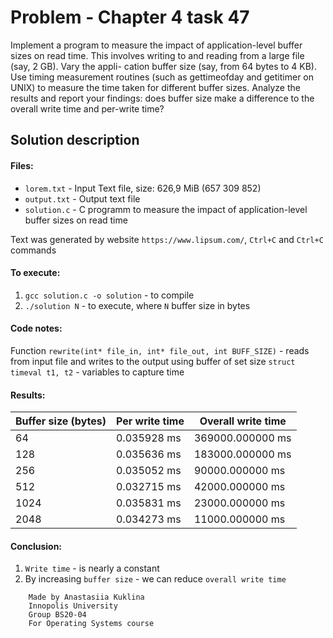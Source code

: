 # Problem - Chapter 4 task 47
Implement  a  program  to  measure  the  impact  of  application-level buffer  sizes  on  read time. This involves writing to and reading from a large file (say, 2 GB). Vary the appli- cation buffer size (say, from 64 bytes to 4 KB). Use timing measurement routines (such as gettimeofday and getitimer on UNIX) to measure the time taken for different buffer
sizes. Analyze the results and report your findings: does buffer size make a difference to the overall write time and per-write time?

## Solution description

#### Files: 
* `lorem.txt` - Input Text file, size: 626,9 MiB (657 309 852)
* `output.txt` - Output text file
* `solution.c` - C programm to measure the impact of application-level buffer sizes on read time

Text was generated by website `https://www.lipsum.com/`, `Ctrl+C` and `Ctrl+C` commands

#### To execute:
1. `gcc solution.c -o solution` - to compile
2. `./solution N` - to execute, where `N` buffer size in bytes

#### Code notes:
Function `rewrite(int* file_in, int* file_out, int BUFF_SIZE)` - reads from input file and writes to the output using buffer of set size
`struct timeval t1, t2` - variables to capture time


#### Results:
|Buffer size (bytes)|Per write time| Overall write time|
|----|-------------|------------------|
|64  | 0.035928 ms | 369000.000000 ms |
|128 | 0.035636 ms | 183000.000000 ms |
|256 | 0.035052 ms | 90000.000000 ms  |
|512 | 0.032715 ms | 42000.000000 ms  |
|1024| 0.035831 ms | 23000.000000 ms  |
|2048| 0.034273 ms | 11000.000000 ms  |

#### Conclusion:
1. `Write time` - is nearly a constant
1. By increasing `buffer size` - we can reduce `overall write time`

```
    Made by Anastasiia Kuklina 
    Innopolis University
    Group BS20-04
    For Operating Systems course
```
